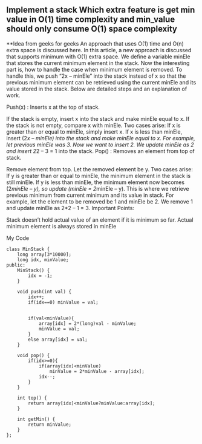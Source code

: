 ## Implement a stack Which extra feature is get min value in O(1) time complexity and min_value should only consume O(1) space complexity

**Idea from geeks for geeks
An approach that uses O(1) time and O(n) extra space is discussed here.
In this article, a new approach is discussed that supports minimum with O(1) extra space. We define a variable minEle that stores the current minimum element in the stack. Now the interesting part is, how to handle the case when minimum element is removed. To handle this, we push “2x – minEle” into the stack instead of x so that the previous minimum element can be retrieved using the current minEle and its value stored in the stack. Below are detailed steps and an explanation of work.

Push(x) : Inserts x at the top of stack. 

If the stack is empty, insert x into the stack and make minEle equal to x.
If the stack is not empty, compare x with minEle. Two cases arise:
If x is greater than or equal to minEle, simply insert x.
If x is less than minEle, insert (2*x – minEle) into the stack and make minEle equal to x. For example, let previous minEle was 3. Now we want to insert 2. We update minEle as 2 and insert 2*2 – 3 = 1 into the stack.
Pop() : Removes an element from top of stack. 

Remove element from top. Let the removed element be y. Two cases arise:
If y is greater than or equal to minEle, the minimum element in the stack is still minEle.
If y is less than minEle, the minimum element now becomes (2*minEle – y), so update (minEle = 2*minEle – y). This is where we retrieve previous minimum from current minimum and its value in stack. For example, let the element to be removed be 1 and minEle be 2. We remove 1 and update minEle as 2*2 – 1 = 3.
Important Points: 

Stack doesn’t hold actual value of an element if it is minimum so far.
Actual minimum element is always stored in minEle

My Code
```
class MinStack {
    long array[3*10000];
    long idx, minValue;
public:
    MinStack() {
        idx = -1;
    }
    
    void push(int val) {
        idx++;
        if(idx==0) minValue = val;
        
        
        if(val<minValue){
            array[idx] = 2*(long)val - minValue;
            minValue = val;
        }
        else array[idx] = val;
    }
    
    void pop() {
        if(idx>=0){
            if(array[idx]<minValue)
                minValue = 2*minValue - array[idx];
            idx--;
        }
    }
    
    int top() {
        return array[idx]<minValue?minValue:array[idx];
    }
    
    int getMin() {
        return minValue;
    }
};
```